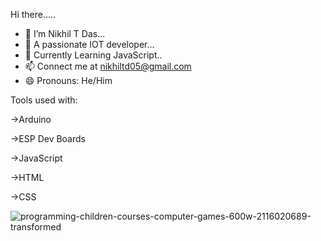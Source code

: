 Hi there.....
- 🔭 I’m Nikhil T Das...
- 🌱 A passionate IOT developer...
- 👯 Currently Learning JavaScript..
- 📫 Connect me at nikhiltd05@gmail.com 
- 😄 Pronouns: He/Him

Tools used with: 

->Arduino

->ESP Dev Boards

->JavaScript

->HTML

->CSS

![programming-children-courses-computer-games-600w-2116020689-transformed](https://github.com/nikhiltdas/nikhiltdas/assets/85162799/fa111da0-f13d-4288-9ced-94c7c8270ec0)
